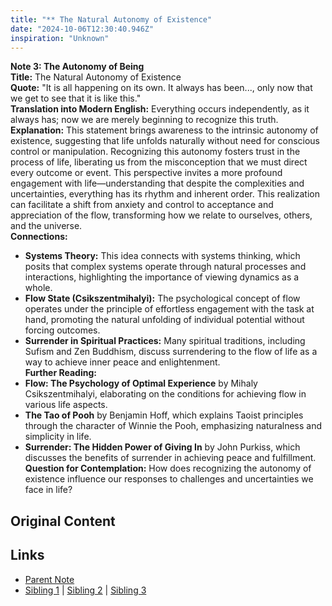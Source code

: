 ```yaml
---
title: "** The Natural Autonomy of Existence"
date: "2024-10-06T12:30:40.946Z"
inspiration: "Unknown"
---
```


  
**Note 3: The Autonomy of Being**  
**Title:** The Natural Autonomy of Existence  
**Quote:** "It is all happening on its own. It always has been..., only now that we get to see that it is like this."  
**Translation into Modern English:** Everything occurs independently, as it always has; now we are merely beginning to recognize this truth.  
**Explanation:** This statement brings awareness to the intrinsic autonomy of existence, suggesting that life unfolds naturally without need for conscious control or manipulation. Recognizing this autonomy fosters trust in the process of life, liberating us from the misconception that we must direct every outcome or event. This perspective invites a more profound engagement with life—understanding that despite the complexities and uncertainties, everything has its rhythm and inherent order. This realization can facilitate a shift from anxiety and control to acceptance and appreciation of the flow, transforming how we relate to ourselves, others, and the universe.  
**Connections:**  
- **Systems Theory:** This idea connects with systems thinking, which posits that complex systems operate through natural processes and interactions, highlighting the importance of viewing dynamics as a whole.  
- **Flow State (Csikszentmihalyi):** The psychological concept of flow operates under the principle of effortless engagement with the task at hand, promoting the natural unfolding of individual potential without forcing outcomes.  
- **Surrender in Spiritual Practices:** Many spiritual traditions, including Sufism and Zen Buddhism, discuss surrendering to the flow of life as a way to achieve inner peace and enlightenment.  
**Further Reading:**  
- **Flow: The Psychology of Optimal Experience** by Mihaly Csikszentmihalyi, elaborating on the conditions for achieving flow in various life aspects.  
- **The Tao of Pooh** by Benjamin Hoff, which explains Taoist principles through the character of Winnie the Pooh, emphasizing naturalness and simplicity in life.  
- **Surrender: The Hidden Power of Giving In** by John Purkiss, which discusses the benefits of surrender in achieving peace and fulfillment.  
**Question for Contemplation:** How does recognizing the autonomy of existence influence our responses to challenges and uncertainties we face in life?  


## Original Content



## Links

- [Parent Note](/parent-note.md)
- [Sibling 1](/zettel1.md) | [Sibling 2](/zettel2.md) | [Sibling 3](/zettel3.md)
